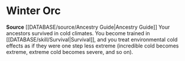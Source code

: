 ﻿---
id: '108'
name: Winter Orc
rarity: Common
rus_type_level: null
source: '[[DATABASE/source/Ancestry Guide|Ancestry Guide]]'
trait: null
type: Heritage

---
# Winter Orc

**Source** [[DATABASE/source/Ancestry Guide|Ancestry Guide]] 
Your ancestors survived in cold climates. You become trained in [[DATABASE/skill/Survival|Survival]], and you treat environmental cold effects as if they were one step less extreme (incredible cold becomes extreme, extreme cold becomes severe, and so on).